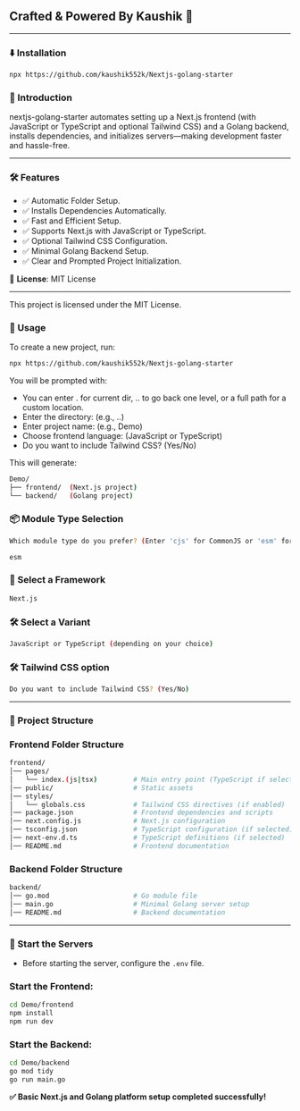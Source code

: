 ## Crafted & Powered By Kaushik 🚀

---

### ⬇️ Installation

```sh
npx https://github.com/kaushik552k/Nextjs-golang-starter
```

### 🚀 Introduction

nextjs-golang-starter automates setting up a Next.js frontend (with JavaScript or TypeScript and optional Tailwind CSS) and a Golang backend, installs dependencies, and initializes servers—making development faster and hassle-free.


---

### 🛠 Features

- ✅ Automatic Folder Setup.
- ✅ Installs Dependencies Automatically.
- ✅ Fast and Efficient Setup.
- ✅ Supports Next.js with JavaScript or TypeScript.
- ✅ Optional Tailwind CSS Configuration.
- ✅ Minimal Golang Backend Setup.
- ✅ Clear and Prompted Project Initialization.

📜 **License**: MIT License

---

This project is licensed under the MIT License.

### 🎯 Usage

To create a new project, run:

```sh
npx https://github.com/kaushik552k/Nextjs-golang-starter
```

You will be prompted with:

- You can enter . for current dir, .. to go back one level, or a full path for a custom location.
- Enter the directory: (e.g., ..)
- Enter project name: (e.g., Demo)
- Choose frontend language: (JavaScript or TypeScript)
- Do you want to include Tailwind CSS? (Yes/No)


This will generate:

```sh
Demo/
├── frontend/  (Next.js project)
└── backend/   (Golang project)
```

### 📦 Module Type Selection

```sh
Which module type do you prefer? (Enter 'cjs' for CommonJS or 'esm' for ES Module):
```

```sh
esm
```

### 🎨 Select a Framework

```sh
Next.js
```

### 🛠 Select a Variant

```sh
JavaScript or TypeScript (depending on your choice)
```

### 🛠 Tailwind CSS option
```sh
Do you want to include Tailwind CSS? (Yes/No)
```
---

### 📂 Project Structure

### **Frontend Folder Structure**

```sh
frontend/
│── pages/
│   └── index.(js|tsx)         # Main entry point (TypeScript if selected, else JavaScript)
│── public/                    # Static assets
│── styles/
│   └── globals.css            # Tailwind CSS directives (if enabled)
│── package.json               # Frontend dependencies and scripts
│── next.config.js             # Next.js configuration
│── tsconfig.json              # TypeScript configuration (if selected)
│── next-env.d.ts              # TypeScript definitions (if selected)
│── README.md                  # Frontend documentation
```

### **Backend Folder Structure**

```sh
backend/
│── go.mod                     # Go module file
│── main.go                    # Minimal Golang server setup
│── README.md                  # Backend documentation

```

---

### 🚀 Start the Servers

- Before starting the server, configure the `.env` file.

### Start the Frontend:

```sh
cd Demo/frontend
npm install
npm run dev
```

### Start the Backend:

```sh
cd Demo/backend
go mod tidy
go run main.go
```

**✅ Basic Next.js and Golang platform setup completed successfully!**
